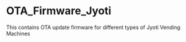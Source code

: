 # OTA_Firmware_Jyoti
This contains OTA update firmware for different types of Jyoti Vending Machines
